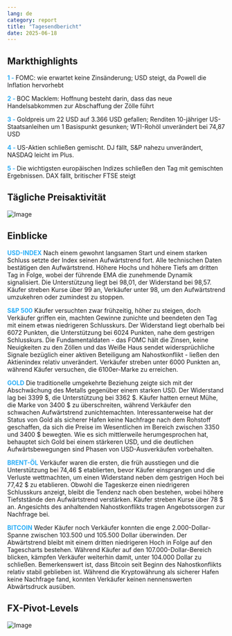 ```yaml
---
lang: de
category: report
title: "Tagesendbericht"
date: 2025-06-18
---
```



<h2>Markthighlights</h2>
<strong style="color: #2caef7;">1 - </strong> FOMC: wie erwartet keine Zinsänderung; USD steigt, da Powell die Inflation hervorhebt

<strong style="color: #2caef7;">2 - </strong> BOC Macklem: Hoffnung besteht darin, dass das neue Handelsabkommen zur Abschaffung der Zölle führt

<strong style="color: #2caef7;">3 - </strong> Goldpreis um 22 USD auf 3.366 USD gefallen; Renditen 10-jähriger US-Staatsanleihen um 1 Basispunkt gesunken; WTI-Rohöl unverändert bei 74,87 USD

<strong style="color: #2caef7;">4 - </strong> US-Aktien schließen gemischt. DJ fällt, S&P nahezu unverändert, NASDAQ leicht im Plus.


<strong style="color: #2caef7;">5 - </strong> Die wichtigsten europäischen Indizes schließen den Tag mit gemischten Ergebnissen. DAX fällt, britischer FTSE steigt



<h2>Tägliche Preisaktivität</h2>
<img src="https://markleighedu.github.io/img/Jun-2025/18-Jun-2025/price.jpg" alt="Image"/>

<h2>Einblicke</h2>
<strong style="color: #2caef7;">USD-INDEX</strong> Nach einem gewohnt langsamen Start und einem starken Schluss setzte der Index seinen Aufwärtstrend fort. Alle technischen Daten bestätigen den Aufwärtstrend. Höhere Hochs und höhere Tiefs am dritten Tag in Folge, wobei der führende EMA die zunehmende Dynamik signalisiert. Die Unterstützung liegt bei 98,01, der Widerstand bei 98,57. Käufer streben Kurse über 99 an, Verkäufer unter 98, um den Aufwärtstrend umzukehren oder zumindest zu stoppen.

<strong style="color: #2caef7;">S&P 500</strong> Käufer versuchten zwar frühzeitig, höher zu steigen, doch Verkäufer griffen ein, machten Gewinne zunichte und beendeten den Tag mit einem etwas niedrigeren Schlusskurs. Der Widerstand liegt oberhalb bei 6072 Punkten, die Unterstützung bei 6024 Punkten, nahe dem gestrigen Schlusskurs. Die Fundamentaldaten - das FOMC hält die Zinsen, keine Neuigkeiten zu den Zöllen und das Weiße Haus sendet widersprüchliche Signale bezüglich einer aktiven Beteiligung am Nahostkonflikt - ließen den Aktienindex relativ unverändert. Verkäufer streben unter 6000 Punkten an, während Käufer versuchen, die 6100er-Marke zu erreichen.

<strong style="color: #2caef7;">GOLD</strong> Die traditionelle umgekehrte Beziehung zeigte sich mit der Abschwächung des Metalls gegenüber einem starken USD. Der Widerstand lag bei 3399 $, die Unterstützung bei 3362 $. Käufer hatten erneut Mühe, die Marke von 3400 $ zu überschreiten, während Verkäufer den schwachen Aufwärtstrend zunichtemachten. Interessanterweise hat der Status von Gold als sicherer Hafen keine Nachfrage nach dem Rohstoff geschaffen, da sich die Preise im Wesentlichen im Bereich zwischen 3350 und 3400 $ bewegten. Wie es sich mittlerweile herumgesprochen hat, behauptet sich Gold bei einem stärkeren USD, und die deutlichen Aufwärtsbewegungen sind Phasen von USD-Ausverkäufen vorbehalten.

<strong style="color: #2caef7;">BRENT-ÖL</strong> Verkäufer waren die ersten, die früh ausstiegen und die Unterstützung bei 74,46 $ etablierten, bevor Käufer einsprangen und die Verluste wettmachten, um einen Widerstand neben dem gestrigen Hoch bei 77,42 $ zu etablieren. Obwohl die Tageskerze einen niedrigeren Schlusskurs anzeigt, bleibt die Tendenz nach oben bestehen, wobei höhere Tiefststände den Aufwärtstrend verstärken. Käufer streben Kurse über 78 $ an. Angesichts des anhaltenden Nahostkonflikts tragen Angebotssorgen zur Nachfrage bei.

<strong style="color: #2caef7;">BITCOIN</strong> Weder Käufer noch Verkäufer konnten die enge 2.000-Dollar-Spanne zwischen 103.500 und 105.500 Dollar überwinden. Der Abwärtstrend bleibt mit einem dritten niedrigeren Hoch in Folge auf den Tagescharts bestehen. Während Käufer auf den 107.000-Dollar-Bereich blicken, kämpfen Verkäufer weiterhin damit, unter 104.000 Dollar zu schließen. Bemerkenswert ist, dass Bitcoin seit Beginn des Nahostkonflikts relativ stabil geblieben ist. Während die Kryptowährung als sicherer Hafen keine Nachfrage fand, konnten Verkäufer keinen nennenswerten Abwärtsdruck ausüben.



<h2>FX-Pivot-Levels</h2>
<img src="https://markleighedu.github.io/img/Jun-2025/18-Jun-2025/pivot.jpg" alt="Image"/>